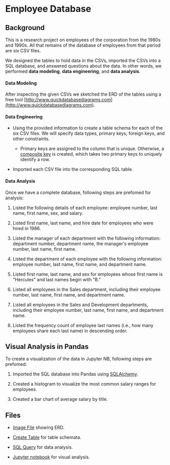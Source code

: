 # Employee Database

## Background

This is a research project on employees of the corporation from the 1980s and 1990s. All that remains of the database of employees from that period are six CSV files.

We designed the tables to hold data in the CSVs, imported the CSVs into a SQL database, and answered questions about the data. In other words, we performed **data modeling**, **data engineering**, and **data analysis**.

#### Data Modeling

After inspecting the given CSVs we sketched the ERD of the tables using a free tool [http://www.quickdatabasediagrams.com](http://www.quickdatabasediagrams.com).

#### Data Engineering

* Using the provided information to create a table schema for each of the six CSV files. We will specify data types, primary keys, foreign keys, and other constraints.

  * Primary keys are assigned to the column that is unique. Otherwise, a [composite key](https://en.wikipedia.org/wiki/Compound_key) is created, which takes two primary keys to uniquely identify a row.

* Imported each CSV file into the corresponding SQL table. 

#### Data Analysis

Once we have a complete database, following steps are prefomed for analysis:

1. Listed the following details of each employee: employee number, last name, first name, sex, and salary.

2. Listed first name, last name, and hire date for employees who were hired in 1986.

3. Listed the manager of each department with the following information: department number, department name, the manager's employee number, last name, first name.

4. Listed the department of each employee with the following information: employee number, last name, first name, and department name.

5. Listed first name, last name, and sex for employees whose first name is "Hercules" and last names begin with "B."

6. Listed all employees in the Sales department, including their employee number, last name, first name, and department name.

7. Listed all employees in the Sales and Development departments, including their employee number, last name, first name, and department name.

8. Listed the frequency count of employee last names (i.e., how many employees share each last name) in descending order.

## Visual Analysis in Pandas

To create a visualization of the data in Jupyter NB, following steps are prefomed:

1. Imported the SQL database into Pandas using [SQLAlchemy](https://docs.sqlalchemy.org/en/latest/core/engines.html#postgresql). 

2. Created a histogram to visualize the most common salary ranges for employees.

3. Created a bar chart of average salary by title.

## Files

* [Image File](sql_challenge/employee_db_ERD.png) showing ERD.

* [Create Table](sql_challenge/employee_table_sch.sql) for table schemata.

* [SQL Query](sql_challenge/queries.sql) for data analysis.

* [Jupyter notebook](sql_challenge/sqlalchemy.ipynb) for visual analysis.




